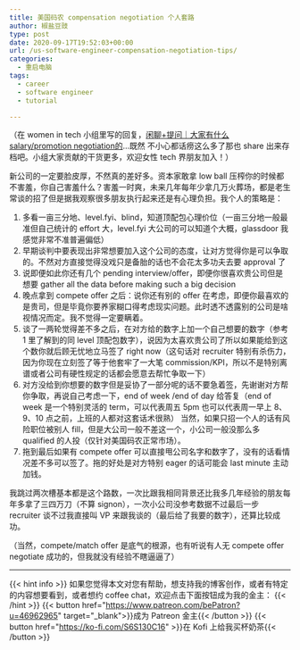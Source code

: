 ```yaml
---
title: 美国码农 compensation negotiation 个人套路
author: 椒盐豆豉
type: post
date: 2020-09-17T19:52:03+00:00
url: /us-software-engineer-compensation-negotiation-tips/
categories:
  - 重启电脑
tags:
  - career
  - software engineer
  - tutorial

---
```

（在 women in tech 小组里写的回复，[闲聊+提问｜大家有什么salary/promotion negotiation的](https://www.douban.com/group/topic/193918584/)…既然 不小心都话痨这么多了那也 share 出来存档吧。小组大家贡献的干货更多，欢迎女性 tech 界朋友加入！）

新公司的一定要脸皮厚，不然真的差好多。资本家敢拿 low ball 压榨你的时候都不害羞，你自己害羞什么？害羞一时爽，未来几年每年少拿几万火葬场，都是老生常谈的招了但是据我观察很多朋友执行起来还是有心理负担。我个人的策略是：

1. 多看一亩三分地、level.fyi、blind，知道顶配包心理价位（一亩三分地一般最准但自己统计的 effort 大，level.fyi 大公司的可以知道个大概，glassdoor 我感觉非常不准普遍偏低）
2. 早期谈判中要表现出非常想要加入这个公司的态度，让对方觉得你是可以争取的。不然对方直接觉得没戏只是备胎的话也不会花太多功夫去要 approval 了
3. 说即便如此你还有几个 pending interview/offer，即便你很喜欢贵公司但是想要 gather all the data before making such a big decision
4. 晚点拿到 compete offer 之后：说你还有别的 offer 在考虑，即便你最喜欢的是贵司，但是毕竟你要养家糊口得考虑现实问题。此时透不透露别的公司是啥视情况而定。我不觉得一定要瞒着。
5. 谈了一两轮觉得差不多之后，在对方给的数字上加一个自己想要的数字（参考 1 里了解到的同 level 顶配包数字），说因为太喜欢贵公司了所以如果能给到这个数你就后顾无忧地立马签了 right now（这句话对 recruiter 特别有杀伤力，因为你现在立刻签了等于他套牢了一大笔 commission/KPI，所以不是特别离谱或者公司有硬性规定的话都会愿意去帮忙争取一下）
6. 对方没给到你想要的数字但是妥协了一部分呢的话不要急着签，先谢谢对方帮你争取，再说自己考虑一下，end of week /end of day 给答复（end of week 是一个特别灵活的 term，可以代表周五 5pm 也可以代表周一早上 8、9、10 点之前，上班的人都对这套话术很熟） 当然，如果只招一个人的话有风险职位被别人 fill，但是大公司一般不差这一个，小公司一般没那么多 qualified 的人投（仅针对美国码农正常市场）。
7. 拖到最后如果有 compete offer 可以直接甩公司名字和数字了，没有的话看情况差不多可以签了。拖的好处是对方特别 eager 的话可能会 last minute 主动加钱。

我跳过两次槽基本都是这个路数，一次比跟我相同背景还比我多几年经验的朋友每年多拿了三四万刀（不算 signon），一次小公司没参考数据不过最后一步 recruiter 谈不过我直接叫 VP 来跟我谈的（最后给了我要的数字），还算比较成功。

（当然，compete/match offer 是底气的根源，也有听说有人无 compete offer negotiate 成功的，但我就没有经验不瞎逼逼了）

---
{{< hint info >}}
如果您觉得本文对您有帮助，想支持我的博客创作，或者有特定的内容想要看到，或者想约 coffee chat，欢迎点击下面按钮成为我的金主：
{{< /hint >}}
{{< button href="https://www.patreon.com/bePatron?u=46962965" target="_blank">}}成为 Patreon 金主{{< /button >}}
{{< button href="https://ko-fi.com/S6S130C16" >}}在 Kofi 上给我买杯奶茶{{< /button >}}
